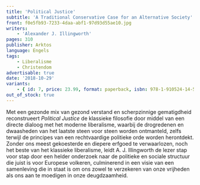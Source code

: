 ```yaml
---
title: 'Political Justice'
subtitle: 'A Traditional Conservative Case for an Alternative Society'
front: f0e5fb93-7233-4daa-abf1-97d93d55ae10.jpg
writers:
    - 'Alexander J. Illingworth'
pages: 310
publisher: Arktos
language: Engels
tags:
    - Liberalisme
    - Christendom
advertisable: true
date: '2018-10-29'
variants:
    - { id: 7, price: 23.99, format: paperback, isbn: 978-1-910524-14-5, out_of_stock: true }
out_of_stock: true
---
```


Met een gezonde mix van gezond verstand en scherpzinnige gematigdheid reconstrueert *Political Justice* de klassieke filosofie door middel van een directe dialoog met het moderne liberalisme, waarbij de drogredenen en dwaasheden van het laatste steen voor steen worden ontmanteld, zelfs terwijl de principes van een rechtvaardige politieke orde worden herontdekt. Zonder ons meest gekoesterde en diepere erfgoed te verwaarlozen, noch het beste van het klassieke liberalisme, leidt A. J. Illingworth de lezer stap voor stap door een helder onderzoek naar de politieke en sociale structuur die juist is voor Europese volkeren, culminerend in een visie van een samenleving die in staat is om ons zowel te verzekeren van onze vrijheden als ons aan te moedigen in onze deugdzaamheid.
